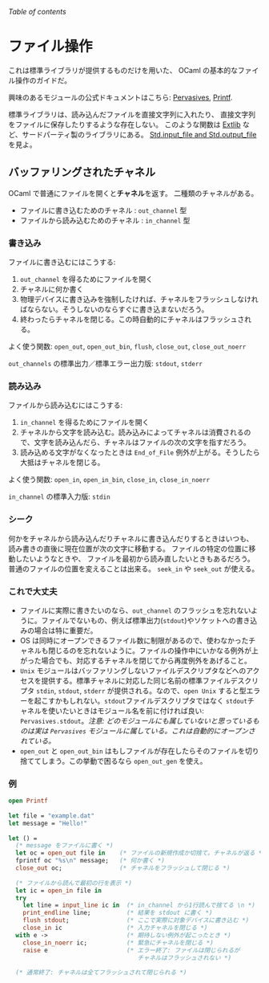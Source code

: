 <!-- ((! set title ファイル操作 !)) ((! set learn !)) -->

*Table of contents*

ファイル操作
===========

これは標準ライブラリが提供するものだけを用いた、 OCaml
の基本的なファイル操作のガイドだ。

興味のあるモジュールの公式ドキュメントはこちら:
[Pervasives](http://caml.inria.fr/pub/docs/manual-ocaml/libref/Pervasives.html),
[Printf](http://caml.inria.fr/pub/docs/manual-ocaml/libref/Printf.html).

標準ライブラリは、読み込んだファイルを直接文字列に入れたり、
直接文字列をファイルに保存したりするような存在しない。 このような関数は
[Extlib](http://code.google.com/p/ocaml-extlib/)
など、サードパーティ製のライブラリにある。 [Std.input_file and
Std.output_file](http://ocaml-extlib.googlecode.com/svn/doc/apiref/Std.html)
を見よ。

バッファリングされたチャネル
--------------------------

OCaml で普通にファイルを開くと**チャネル**を返す。
二種類のチャネルがある。

-   ファイルに書き込むためのチャネル : `out_channel` 型
-   ファイルから読み込むためのチャネル : `in_channel` 型

### 書き込み

ファイルに書き込むにはこうする:

1.  `out_channel` を得るためにファイルを開く
2.  チャネルに何か書く
3.  物理デバイスに書き込みを強制したければ、チャネルをフラッシュしなければならない。そうしないのならすぐに書き込まないだろう。
4.  終わったらチャネルを閉じる。この時自動的にチャネルはフラッシュされる。

よく使う関数: `open_out`, `open_out_bin`, `flush`, `close_out`,
`close_out_noerr`

`out_channels` の標準出力／標準エラー出力版: `stdout`, `stderr`

### 読み込み

ファイルから読み込むにはこうする:

1.  `in_channel` を得るためにファイルを開く
2.  チャネルから文字を読み込む。読み込みによってチャネルは消費されるので、文字を読み込んだら、チャネルはファイルの次の文字を指すだろう。
3.  読み込める文字がなくなったときは `End_of_File`
    例外が上がる。そうしたら大抵はチャネルを閉じる。

よく使う関数: `open_in`, `open_in_bin`, `close_in`, `close_in_noerr`

`in_channel` の標準入力版: `stdin`

### シーク

何かをチャネルから読み込んだりチャネルに書き込んだりするときはいつも、
読み書きの直後に現在位置が次の文字に移動する。
ファイルの特定の位置に移動したいようなときや、
ファイルを最初から読み直したいときもあるだろう。
普通のファイルの位置を変えることは出来る。 `seek_in` や `seek_out`
が使える。

### これで大丈夫

-   ファイルに実際に書きたいのなら、`out_channel`
    のフラッシュを忘れないように。ファイルでないもの、例えば標準出力(`stdout`)やソケットへの書き込みの場合は特に重要だ。
-   OS
    は同時にオープンできるファイル数に制限があるので、使わなかったチャネルも閉じるのを忘れないように。ファイルの操作中にいかなる例外が上がった場合でも、対応するチャネルを閉じてから再度例外をあげること。
-   `Unix`
    モジュールはバッファリングしないファイルデスクリプタなどへのアクセスを提供する。標準チャネルに対応した同じ名前の標準ファイルデスクリプタ
    `stdin`, `stdout`, `stderr` が提供される。なので、`open Unix`
    すると型エラーを起こすかもしれない。`stdout`ファイルデスクリプタではなく
    `stdout`チャネルを使いたいときはモジュール名を前に付ければ良い:
    `Pervasives.stdout`。*注意:
    どのモジュールにも属していないと思っているものは実は `Pervasives`
    モジュールに属している。これは自動的にオープンされている。*
-   `open_out` と `open_out_bin`
    はもしファイルが存在したらそのファイルを切り捨ててしまう。この挙動で困るなら
    `open_out_gen` を使え。

### 例

```ocaml
open Printf
  
let file = "example.dat"
let message = "Hello!"
  
let () =
  (* message をファイルに書く *)
  let oc = open_out file in    (* ファイルの新規作成か切捨て。チャネルが返る *)
  fprintf oc "%s\n" message;   (* 何か書く *)
  close_out oc;                (* チャネルをフラッシュして閉じる *)
  
  (* ファイルから読んで最初の行を表示 *)
  let ic = open_in file in
  try 
    let line = input_line ic in  (* in_channel から1行読んで捨てる \n *)
    print_endline line;          (* 結果を stdout に書く *)
    flush stdout;                (* ここで実際に対象デバイスに書き込む *)
    close_in ic                  (* 入力チャネルを閉じる *)
  with e ->                      (* 期待しない例外が起こったとき *)
    close_in_noerr ic;           (* 緊急にチャネルを閉じる *)
    raise e                      (* エラー終了: ファイルは閉じられるが
                                    チャネルはフラッシュされない *)
  
  (* 通常終了: チャネルは全てフラッシュされて閉じられる *)
```
